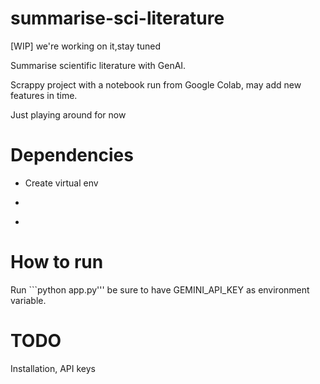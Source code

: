 # summarise-sci-literature

[WIP] we're working on it,stay tuned

Summarise scientific literature with GenAI.

Scrappy project with a notebook run from Google Colab, may add new features in time.

Just playing around for now

# Dependencies

 - Create virtual env
 - ```pip install .[dev]'''
 - ```pre-commit install'''

# How to run

Run ```python app.py''' be sure to have GEMINI_API_KEY as environment variable.

# TODO
Installation, API keys
